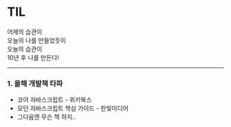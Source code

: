# TIL

어제의 습관이 <br/>
오늘의 나를 만들었듯이 <br/>
오늘의 습관이 <br/>
10년 후 나를 만든다!

---

### 1. 올해 개발책 타파

- 코어 자바스크립트 - 위키북스
- 모던 자바스크립트 핵심 가이드 - 한빛미디어
- 그다음엔 무슨 책 하지..